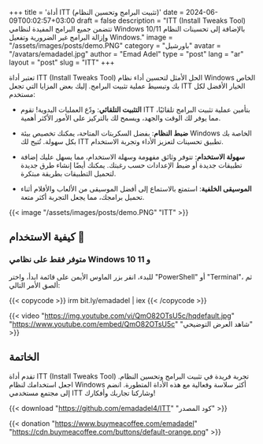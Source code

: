 +++
title = 'أداة ITT (تثبيت البرامج وتحسين النظام)'
date = 2024-06-09T00:02:57+03:00
draft = false
description = "ITT (Install Tweaks Tool) تتضمن جميع البرامج المفيدة لنظامي Windows 10/11 بالإضافة إلى تحسينات النظام وإزالة البرامج غير الضرورية وتفعيل Windows."
image = "/assets/images/posts/demo.PNG"
category = "باورشيل"
avatar = "/avatars/emadadel.jpg"
author = "Emad Adel"
type   = "post"
lang   = "ar"
layout = "post"
slug = "ITT"
+++

تعتبر أداة ITT (Install Tweaks Tool) الحل الأمثل لتحسين أداء نظام Windows الخاص بك وتبسيط عملية تثبيت البرامج. إليك بعض المزايا التي تجعل ITT الخيار الأفضل لكل مستخدم:

- **التثبيت التلقائي**: ودّع العمليات اليدوية! تقوم ITT بتأمين عملية تثبيت البرامج تلقائيًا، مما يوفر لك الوقت والجهد، ويسمح لك بالتركيز على الأمور الأكثر أهمية.

- **ضبط النظام**: بفضل السكربتات المتاحة، يمكنك تخصيص بيئة Windows الخاصة بك بكل سهولة. تُتيح لك ITT تطبيق تحسينات لتعزيز الأداء وتجربة الاستخدام.

- **سهولة الاستخدام**: تتوفر وثائق مفهومة وسهلة الاستخدام، مما يسهل عليك إضافة تطبيقات جديدة أو ضبط الإعدادات حسب رغبتك. يمكنك أيضًا إنشاء طرق جديدة لتحميل التطبيقات بطريقة مبتكرة.

- **الموسيقى الخلفية**: استمتع بالاستماع إلى أفضل الموسيقى من الألعاب والأفلام أثناء تحميل برامجك، مما يجعل التجربة أكثر متعة.

{{< image "/assets/images/posts/demo.PNG" "ITT" >}}

## كيفية الاستخدام 🚀
### متوفر فقط على نظامي Windows 10 و 11 
للبدء، انقر بزر الماوس الأيمن على قائمة ابدأ، واختر "PowerShell" أو "Terminal"، ثم ألصق الأمر التالي:

{{< copycode >}}
irm bit.ly/emadadel | iex
{{< /copycode >}}

{{< video "https://img.youtube.com/vi/QmO82OTsU5c/hqdefault.jpg" "https://www.youtube.com/embed/QmO82OTsU5c" "شاهد العرض التوضيحي" >}}



## الخاتمة

تقدم أداة ITT (Install Tweaks Tool) تجربة فريدة في تثبيت البرامج وتحسين النظام. اجعل استخدامك لنظام Windows أكثر سلاسة وفعالية مع هذه الأداة المتطورة. انضم إلى مجتمع مستخدمي ITT وشاركنا تجاربك وأفكارك!


{{< download "https://github.com/emadadel4/ITT" "كود المصدر" >}}

{{< donation "https://www.buymeacoffee.com/emadadel" "https://cdn.buymeacoffee.com/buttons/default-orange.png" >}}
